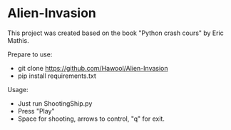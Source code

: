 # Alien-Invasion

This project was created based on the book "Python crash cours" by Eric Mathis.

Prepare to use:
+ git clone https://github.com/Hawool/Alien-Invasion
+ pip install requirements.txt

Usage:
+ Just run ShootingShip.py
+ Press "Play"
+ Space for shooting, arrows to control, "q" for exit.
